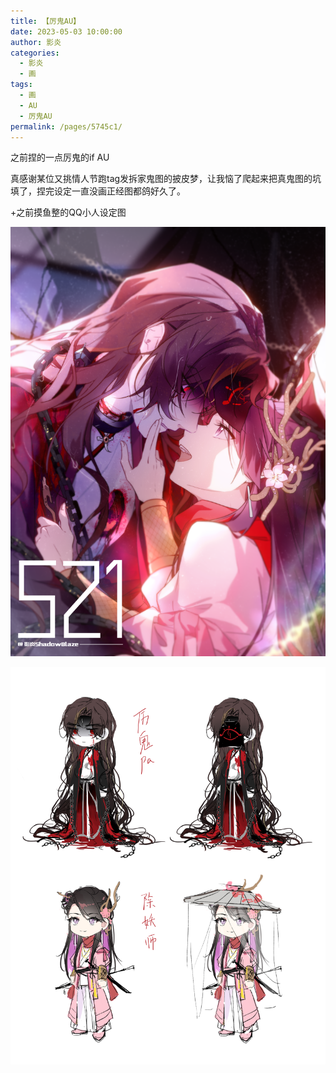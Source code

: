 ```yaml
---
title: 【厉鬼AU】
date: 2023-05-03 10:00:00
author: 影炎
categories: 
  - 影炎
  - 画
tags: 
  - 画
  - AU
  - 厉鬼AU
permalink: /pages/5745c1/
---
```


之前捏的一点厉鬼的if AU

真感谢某位又挑情人节跑tag发拆家鬼图的披皮梦，让我恼了爬起来把真鬼图的坑填了，捏完设定一直没画正经图都鸽好久了。

+之前摸鱼整的QQ小人设定图

![厉鬼Pa](/img/yingyan/厉鬼Pa.png)

![厉鬼pa-人设](/img/yingyan/厉鬼pa-人设.jpg)

